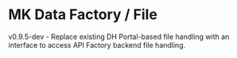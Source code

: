 # MK Data Factory / File
v0.9.5-dev - Replace existing DH Portal-based file handling with an interface to access API Factory backend file handling.
